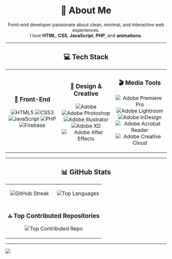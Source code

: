 <!-- 💫 About Me -->
<h1 align="center">💫 About Me</h1>

<p align="center">
  Front-end developer passionate about clean, minimal, and interactive web experiences.<br/>
  I love <b>HTML</b>, <b>CSS</b>, <b>JavaScript</b>, <b>PHP</b>, and <b>animations</b>.
</p>

---

<!-- 💻 Tech Stack -->
<h2 align="center">💻 Tech Stack</h2>

<div align="center">

<table>
<tr>
<td align="center" width="33%">
  
### 🎨 Front-End
![HTML5](https://img.shields.io/badge/html5-%23E34F26.svg?style=flat&logo=html5&logoColor=white)
![CSS3](https://img.shields.io/badge/css3-%231572B6.svg?style=flat&logo=css3&logoColor=white)
![JavaScript](https://img.shields.io/badge/javascript-%23323330.svg?style=flat&logo=javascript&logoColor=%23F7DF1E)
![PHP](https://img.shields.io/badge/php-%23777BB4.svg?style=flat&logo=php&logoColor=white)
![Firebase](https://img.shields.io/badge/firebase-a08021?style=flat&logo=firebase&logoColor=ffcd34)

</td>
<td align="center" width="33%">

### 🧠 Design & Creative
![Adobe](https://img.shields.io/badge/adobe-%23FF0000.svg?style=flat&logo=adobe&logoColor=white)
![Adobe Photoshop](https://img.shields.io/badge/adobe%20photoshop-%2331A8FF.svg?style=flat&logo=adobe%20photoshop&logoColor=white)
![Adobe Illustrator](https://img.shields.io/badge/adobe%20illustrator-%23FF9A00.svg?style=flat&logo=adobe%20illustrator&logoColor=white)
![Adobe XD](https://img.shields.io/badge/Adobe%20XD-470137?style=flat&logo=Adobe%20XD&logoColor=#FF61F6)
![Adobe After Effects](https://img.shields.io/badge/Adobe%20After%20Effects-9999FF.svg?style=flat&logo=Adobe%20After%20Effects&logoColor=white)

</td>
<td align="center" width="33%">

### 🎬 Media Tools
![Adobe Premiere Pro](https://img.shields.io/badge/Adobe%20Premiere%20Pro-9999FF.svg?style=flat&logo=Adobe%20Premiere%20Pro&logoColor=white)
![Adobe Lightroom](https://img.shields.io/badge/Adobe%20Lightroom-31A8FF.svg?style=flat&logo=Adobe%20Lightroom&logoColor=white)
![Adobe InDesign](https://img.shields.io/badge/Adobe%20InDesign-49021F?style=flat&logo=adobeindesign&logoColor=FF3366)
![Adobe Acrobat Reader](https://img.shields.io/badge/Adobe%20Acrobat%20Reader-EC1C24.svg?style=flat&logo=Adobe%20Acrobat%20Reader&logoColor=white)
![Adobe Creative Cloud](https://img.shields.io/badge/Adobe%20Creative%20Cloud-DA1F26.svg?style=flat&logo=Adobe%20Creative%20Cloud&logoColor=white)

</td>
</tr>
</table>

</div>

---

<!-- 📊 GitHub Stats -->
<h2 align="center">📊 GitHub Stats</h2>

<div align="center">

<table>
<tr>
<td align="center" width="50%">
  
![GitHub Streak](https://nirzak-streak-stats.vercel.app/?user=sneakyturtle270508&theme=transparent&hide_border=true)

</td>
<td align="center" width="50%">
  
![Top Languages](https://github-readme-stats.vercel.app/api/top-langs/?username=sneakyturtle270508&theme=transparent&hide_border=true&include_all_commits=true&count_private=true&layout=compact)

</td>
</tr>
<tr>
<td colspan="2" align="center">

### 🔝 Top Contributed Repositories  
![Top Contributed Repo](https://github-contributor-stats.vercel.app/api?username=sneakyturtle270508&limit=5&theme=dark&combine_all_yearly_contributions=true)

</td>
</tr>
</table>

</div>

---

<a href="https://visitcount.itsvg.in">
  <img src="https://visitcount.itsvg.in/api?id=sneakyturtle270508&label=website%20views&color=0&icon=2&pretty=true" />
</a>

<!-- Proudly created with GPRM ( https://gprm.itsvg.in ) -->
